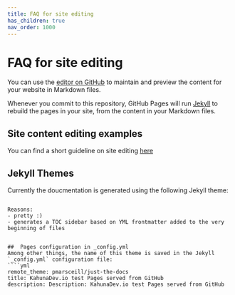 ```yaml
---
title: FAQ for site editing 
has_children: true
nav_order: 1000
---
```


# FAQ for site editing 

You can use the [editor on GitHub](https://github.com/KahunaDev/kahunadev.github.io/edit/main/docs/index.md) to maintain and preview the content for your website in Markdown files.

Whenever you commit to this repository, GitHub Pages will run [Jekyll](https://jekyllrb.com/) to rebuild the pages in your site, from the content in your Markdown files.

## Site content editing examples

You can find a short guideline on site editing [here](./site/editing/TextEditingGuidelines.md)


## Jekyll Themes
Currently the doucmentation is generated using the following Jekyll theme:
```remote_theme: pmarsceill/just-the-docs

Reasons:
- pretty :)
- generates a TOC sidebar based on YML frontmatter added to the very beginning of files


##  Pages configuration in _config.yml
Among other things, the name of this theme is saved in the Jekyll `_config.yml` configuration file:
````yml
remote_theme: pmarsceill/just-the-docs
title: KahunaDev.io test Pages served from GitHub
description: Description: KahunaDev.io test Pages served from GitHub
````

